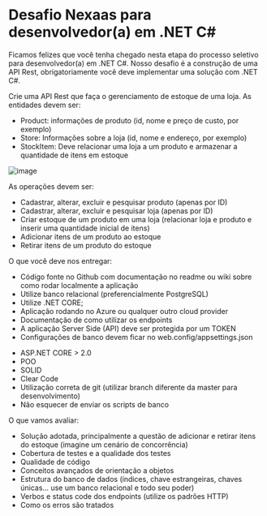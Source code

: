 # Desafio Nexaas para desenvolvedor(a) em .NET C#

Ficamos felizes que você tenha chegado nesta etapa do processo seletivo para desenvolvedor(a) em .NET C#. Nosso desafio é a construção de uma API Rest, obrigatoriamente você deve implementar uma solução com .NET C#.

Crie uma API Rest que faça o gerenciamento de estoque de uma loja. As entidades devem ser: 
- Product: informações de produto (id, nome e preço de custo, por exemplo)
- Store: Informações sobre a loja (id, nome e endereço, por exemplo)
- StockItem: Deve relacionar uma loja a um produto e armazenar a quantidade de itens em estoque

![image](https://user-images.githubusercontent.com/1817569/114481805-bc0c5500-9bdb-11eb-9be3-058739c8757c.png)

As operações devem ser:
- Cadastrar, alterar, excluir e pesquisar produto (apenas por ID) 
- Cadastrar, alterar, excluir e pesquisar loja (apenas por ID) 
- Criar estoque de um produto em uma loja (relacionar loja e produto e inserir uma quantidade inicial de itens)
- Adicionar itens de um produto ao estoque
- Retirar itens de um produto do estoque

O que você deve nos entregar:
- Código fonte no Github com documentação no readme ou wiki sobre como rodar localmente a aplicação
- Utilize banco relacional (preferencialmente PostgreSQL)
- Utilize .NET CORE;
- Aplicação rodando no Azure ou qualquer outro cloud provider
- Documentação de como utilizar os endpoints
- A aplicação Server Side (API) deve ser protegida por um TOKEN
- Configurações de banco devem ficar no web.config/appsettings.json
* ASP.NET CORE > 2.0
* POO
* SOLID
* Clear Code
* Utilização correta de git (utilizar branch diferente da master para desenvolvimento)
* Não esquecer de enviar os scripts de banco 

O que vamos avaliar:
- Solução adotada, principalmente a questão de adicionar e retirar itens do estoque (imagine um cenário de concorrência)
- Cobertura de testes e a qualidade dos testes
- Qualidade de código
- Conceitos avançados de orientação a objetos 
- Estrutura do banco de dados (índices, chave estrangeiras, chaves únicas… use um banco relacional e todo seu poder)
- Verbos e status code dos endpoints (utilize os padrões HTTP)
- Como os erros são tratados
